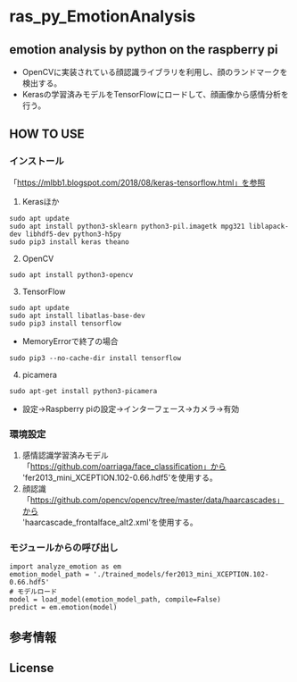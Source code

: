 # ras_py_EmotionAnalysis
emotion analysis by python on the raspberry pi
---
* OpenCVに実装されている顔認識ライブラリを利用し、顔のランドマークを検出する。
* Kerasの学習済みモデルをTensorFlowにロードして、顔画像から感情分析を行う。

## HOW TO USE
### インストール
「https://mlbb1.blogspot.com/2018/08/keras-tensorflow.html」を参照   
1. Kerasほか
```
sudo apt update
sudo apt install python3-sklearn python3-pil.imagetk mpg321 liblapack-dev libhdf5-dev python3-h5py
sudo pip3 install keras theano
```
2. OpenCV
```
sudo apt install python3-opencv
```
3. TensorFlow
```
sudo apt update
sudo apt install libatlas-base-dev
sudo pip3 install tensorflow
```
* MemoryErrorで終了の場合
```
sudo pip3 --no-cache-dir install tensorflow
```
4. picamera
```
sudo apt-get install python3-picamera
```
* 設定→Raspberry piの設定→インターフェース→カメラ→有効

### 環境設定
1. 感情認識学習済みモデル   
「https://github.com/oarriaga/face_classification」から   
'fer2013_mini_XCEPTION.102-0.66.hdf5'を使用する。
2. 顔認識
「https://github.com/opencv/opencv/tree/master/data/haarcascades」から   
'haarcascade_frontalface_alt2.xml'を使用する。

### モジュールからの呼び出し
```
import analyze_emotion as em
emotion_model_path = './trained_models/fer2013_mini_XCEPTION.102-0.66.hdf5'
# モデルロード
model = load_model(emotion_model_path, compile=False)
predict = em.emotion(model)

```
## 参考情報

## License